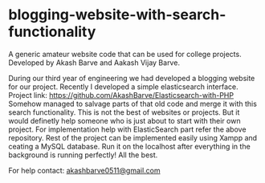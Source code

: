 # blogging-website-with-search-functionality
A generic amateur website code that can be used for college projects.
Developed by Akash Barve and Aakash Vijay Barve.

During our third year of engineering we had developed a blogging website for our project. 
Recently I developed a simple elasticsearch interface. Project link: https://github.com/AkashBarve/Elasticsearch-with-PHP
Somehow managed to salvage parts of that old code and merge it with this search functionality.
This is not the best of websites or projects. But it would definetly help someone who is just about to start with their own project.
For implementation help with ElasticSearch part refer the above repository. Rest of the project can be implemented easily using Xampp and ceating a MySQL database.
Run it on the localhost after everything in the background is running perfectly!
All the best.

For help contact: akashbarve0511@gmail.com
